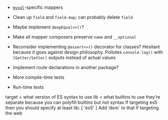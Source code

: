 + [`mysql`](https://github.com/mysqljs/mysql)-specific mappers

+ Clean up `field` and `field-map`; can probably delete `field`
+ Maybe implement `deepEqual<>()`?
+ Make all mapper composers preserve `name` and `__optional`
+ Reconsider implementing `@assert<>()` decorator for classes?
  Hesitant because it goes against design philosophy.
  Pollutes `console.log()` with `[Getter/Setter]` outputs instead of actual values
+ Implement route declarations in another package?
+ More compile-time tests
+ Run-time tests

target = what version of ES syntax to use
lib = what builtins to use
they’re separate because you can polyfill builtins but not syntax
If targeting es5 then you should specify at least lib: [ 'es5' ]
Add ‘dom` to that if targeting the web